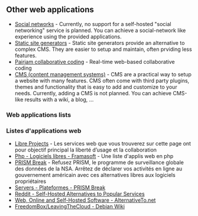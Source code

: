 ## Other web applications

 * [Social networks](socialnetworks.md) - Currently, no support for a self-hosted "social networking" service is planned. You can achieve a social-network like experience using the provided applications.
 * [Static site generators](static-site-generators.md) - Static site generators provide an alternative to complex CMS. They are easier to setup and maintain, often prviding less features.
 * [Pairjam collaborative coding](pairjam.md) - Real-time web-based collaborative coding
 * [CMS (content management systems)](cms.md) - CMS are a practical way to setup a website with many features. CMS often come with third party plugins, themes and functionality that is easy to add and customize to your needs. Currently, adding a CMS is not planned. You can achieve CMS-like results with a wiki, a blog, ...


### Web applications lists
### Listes d'applications web
 * [Libre Projects](http://libreprojects.net/) - Les services web que vous trouverez sur cette page ont pour objectif principal la liberté d’usage et la collaboration
 * [Php - Logiciels libres - Framasoft](http://www.framasoft.net/mot57.html) - Une liste d'applis web en php
 * [PRISM Break](https://prism-break.org/#fr) - Refusez PRISM, le programme de surveillance globale des données de la NSA. Arrêtez de déclarer vos activités en ligne au gouvernement américain avec ces alternatives libres aux logiciels propriétaires
 * [Servers - Plateformes - PRISM Break](https://prism-break.org/fr/categories/servers/)
 * [Reddit - Self-Hosted Alternatives to Popular Services](https://www.reddit.com/r/selfhosted/)
 * [Web, Online and Self-Hosted Software - AlternativeTo.net](http://alternativeto.net/?platform=self-hosted)
 * [FreedomBox/LeavingTheCloud - Debian Wiki](https://wiki.debian.org/FreedomBox/LeavingTheCloud)